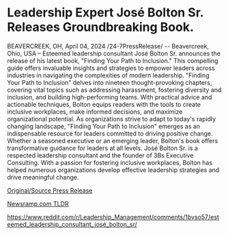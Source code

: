 # Leadership Expert José Bolton Sr. Releases Groundbreaking Book.

BEAVERCREEK, OH, April 04, 2024 /24-7PressRelease/ -- Beavercreek, Ohio, USA – Esteemed leadership consultant José Bolton Sr. announces the release of his latest book, "Finding Your Path to Inclusion." This compelling guide offers invaluable insights and strategies to empower leaders across industries in navigating the complexities of modern leadership.  "Finding Your Path to Inclusion" delves into nineteen thought-provoking chapters, covering vital topics such as addressing harassment, fostering diversity and inclusion, and building high-performing teams.   With practical advice and actionable techniques, Bolton equips readers with the tools to create inclusive workplaces, make informed decisions, and maximize organizational potential.  As organizations strive to adapt to today's rapidly changing landscape, "Finding Your Path to Inclusion" emerges as an indispensable resource for leaders committed to driving positive change. Whether a seasoned executive or an emerging leader, Bolton's book offers transformative guidance for leaders at all levels.  José Bolton Sr. is a respected leadership consultant and the founder of 3Bs Executive Consulting. With a passion for fostering inclusive workplaces, Bolton has helped numerous organizations develop effective leadership strategies and drive meaningful change. 

[Original/Source Press Release](https://www.24-7pressrelease.com/press-release/509798/leadership-expert-jos%C3%A9-bolton-sr-releases-groundbreaking-book)
                    

[Newsramp.com TLDR](None) 

https://www.reddit.com/r/Leadership_Management/comments/1bvso57/esteemed_leadership_consultant_josé_bolton_sr/